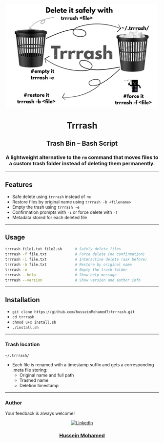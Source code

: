 <p align="center">
  <img src="assets/icon.jpg" width="500" alt="Trash Illustration">
</p>

<h1 align="center">Trrrash</h1>
<h2 align="center">Trash Bin – Bash Script</h2>
<h3 align="center">
  A lightweight alternative to the <code>rm</code> command that moves files to a custom trash folder instead of deleting them permanently.
</h3>

---

## Features

- Safe delete using `trrrash` instead of `rm`
- Restore files by original name using `trrrash -b <filename>`
- Empty the trash using `trrrash -e`
- Confirmation prompts with `-i` or force delete with `-f`
- Metadata stored for each deleted file

---

## Usage

```bash
trrrash file1.txt file2.sh      # Safely delete files
trrrash -f file.txt             # Force delete (no confirmation)
trrrash -i file.txt             # Interactive delete (ask before)
trrrash -b file.txt             # Restore by original name
trrrash -e                      # Empty the trash folder
trrrash --help                  # Show help message
trrrash --version               # Show version and author info
```
---
## Installation

- `git clone https://github.com/husseinMohamed7/trrrash.git`
- `cd trrrash`
- `chmod u+x install.sh`
- `./install.sh`

---

### Trash location

`~/.trrrash/`
- Each file is renamed with a timestamp suffix and gets a corresponding .meta file storing:
  - Original name and full path
  - Trashed name
  - Deletion timestamp
    
---

### Author
Your feedback is always welcome!


<p align="center">
  <a href="https://www.linkedin.com/in/hussein-mohamed7/" target="_blank">
    <img src="https://upload.wikimedia.org/wikipedia/commons/c/ca/LinkedIn_logo_initials.png" alt="LinkedIn" height="30" />
  </a>
</p>

<h3 align="center"><a href="https://github.com/husseinMohamed7">Hussein Mohamed</a></h3>

